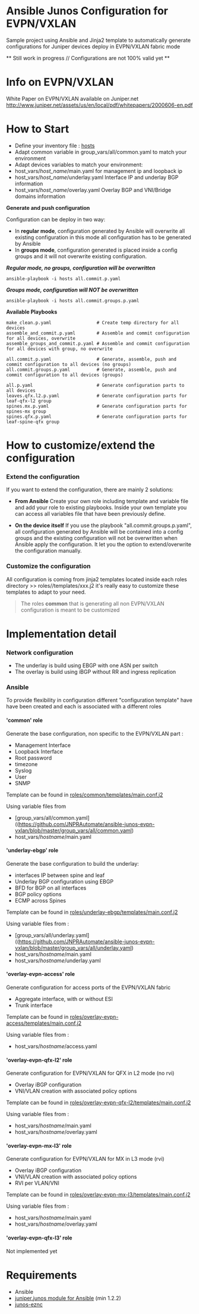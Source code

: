# Ansible Junos Configuration for EVPN/VXLAN
Sample project using Ansible and Jinja2 template to automatically generate configurations for Juniper devices deploy in EVPN/VXLAN fabric mode

** Still work in progress // Configurations are not 100% valid yet **

# Info on EVPN/VXLAN

<add brief description>

White Paper on EVPN/VXLAN available on Juniper.net
http://www.juniper.net/assets/us/en/local/pdf/whitepapers/2000606-en.pdf

# How to Start
 - Define your inventory file : [hosts](https://github.com/JNPRAutomate/ansible-junos-evpn-vxlan/blob/master/hosts)
 - Adapt common variable in group_vars/all/common.yaml to match your environment
 - Adapt devices variables to match your environment:
  - host_vars/*host_name*/main.yaml for management ip and loopback ip
  - host_vars/*host_name*/underlay.yaml Interface IP and underlay BGP information
  - host_vars/*host_name*/overlay.yaml Overlay BGP and VNI/Bridge domains information

**Generate and push configuration**

Configuration can be deploy in two way:
 + In **regular mode**, configuration generated by Ansible will overwrite all existing configuration
in this mode all configuration has to be generated by Ansible
 + In **groups mode**, configuration generated is placed inside a config groups and it will not
 overwrite existing configuration.

***Regular mode, no groups, configuration will be overwritten***
```
ansible-playbook -i hosts all.commit.p.yaml
```
***Groups mode, configuration will NOT be overwritten***
```
ansible-playbook -i hosts all.commit.groups.p.yaml
```


**Available Playbooks**
```
make_clean.p.yaml                 # Create temp directory for all devices
assemble_and_commit.p.yaml        # Assemble and commit configuration for all devices, overwrite
assemble_groups_and_commit.p.yaml # Assemble and commit configuration for all devices with group, no overwrite

all.commit.p.yaml                 # Generate, assemble, push and commit configuration to all devices (no groups)
all.commit.groups.p.yaml          # Generate, assemble, push and commit configuration to all devices (groups)

all.p.yaml                        # Generate configuration parts to all devices
leaves.qfx.l2.p.yaml              # Generate configuration parts for leaf-qfx-l2 group
spines.mx.p.yaml                  # Generate configuration parts for spines-mx group
spines.qfx.p.yaml                 # Generate configuration parts for leaf-spine-qfx group
```

# How to customize/extend the configuration
### Extend the configuration
If you want to extend the configuration, there are mainly 2 solutions:

 - **From Ansible**
 Create your own role including template and variable file and add your role to existing playbooks.
 Inside your own template you can access all variables file that have been previously define.

 - **On the device itself**
 If you use the playbook "all.commit.groups.p.yaml", all configuration generated by Ansible will be contained into a config groups and the existing configuration will not be overwritten when Ansible apply the configuration.
 It let you the option to extend/overwrite the configuration manually.

### Customize the configuration

All configuration is coming from jinja2 templates located inside each roles directory >> roles/<name>/templates/xxx.j2
it's really easy to customize these templates to adapt to your need.

>The roles **common** that is generating all non EVPN/VXLAN configuration is meant to be customized

# Implementation detail

### Network configuration
 - The underlay is build using EBGP with one ASN per switch
 - The overlay is build using iBGP without RR and ingress replication

### Ansible
To provide flexibility in configuration different "configuration template" have
have been created and each is associated with a different roles

#### 'common' role
Generate the base configuration, non specific to the EVPN/VXLAN part :
 - Management Interface
 - Loopback Interface
 - Root password
 - timezone
 - Syslog
 - User
 - SNMP

Template can be found in [roles/common/templates/main.conf.j2 ](https://github.com/JNPRAutomate/ansible-junos-evpn-vxlan/blob/master/roles/common/templates/main.conf.j2)

Using variable files from
 - [group_vars/all/common.yaml]((https://github.com/JNPRAutomate/ansible-junos-evpn-vxlan/blob/master/group_vars/all/common.yaml)
- host_vars/*hostname*/main.yaml

#### 'underlay-ebgp' role
Generate the base configuration to build the underlay:
 - interfaces IP between spine and leaf
 - Underlay BGP configuration using EBGP
 - BFD for BGP on all interfaces
 - BGP policy options
 - ECMP across Spines

Template can be found in [roles/underlay-ebgp/templates/main.conf.j2 ](https://github.com/JNPRAutomate/ansible-junos-evpn-vxlan/blob/master/roles/underlay-ebgp/templates/main.conf.j2)

Using variable files from :
 - [group_vars/all/underlay.yaml]((https://github.com/JNPRAutomate/ansible-junos-evpn-vxlan/blob/master/group_vars/all/underlay.yaml)
 - host_vars/*hostname*/main.yaml
 - host_vars/*hostname*/underlay.yaml

#### 'overlay-evpn-access' role  
Generate configuration for access ports of the EVPN/VXLAN fabric
 - Aggregate interface, with or without ESI
 - Trunk interface

Template can be found in [roles/overlay-evpn-access/templates/main.conf.j2 ](https://github.com/JNPRAutomate/ansible-junos-evpn-vxlan/blob/master/roles/overlay-evpn-access/templates/main.conf.j2)

Using variable files from :
 - host_vars/*hostname*/access.yaml

#### 'overlay-evpn-qfx-l2' role  
Generate configuration for EVPN/VXLAN for QFX in L2 mode (no rvi)
 - Overlay iBGP configuration
 - VNI/VLAN creation with associated policy options

Template can be found in [roles/overlay-evpn-qfx-l2/templates/main.conf.j2 ](https://github.com/JNPRAutomate/ansible-junos-evpn-vxlan/blob/master/roles/overlay-evpn-qfx-l2/templates/main.conf.j2)

Using variable files from :
 - host_vars/*hostname*/main.yaml
 - host_vars/*hostname*/overlay.yaml

#### 'overlay-evpn-mx-l3' role
Generate configuration for EVPN/VXLAN for MX in L3 mode (rvi)
 - Overlay iBGP configuration
 - VNI/VLAN creation with associated policy options
 - RVI per VLAN/VNI

Template can be found in [roles/overlay-evpn-mx-l3/templates/main.conf.j2 ](https://github.com/JNPRAutomate/ansible-junos-evpn-vxlan/blob/master/roles/overlay-evpn-mx-l3/templates/main.conf.j2)

Using variable files from :
 - host_vars/*hostname*/main.yaml
 - host_vars/*hostname*/overlay.yaml

#### 'overlay-evpn-qfx-l3' role  
 Not implemented yet

# Requirements
 - Ansible
 - [juniper.junos module for Ansible](https://github.com/Juniper/ansible-junos-stdlib) (min 1.2.2)
 - [junos-eznc](https://github.com/Juniper/py-junos-eznc)
